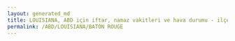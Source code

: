 ```yaml
---
layout: generated_md
title: LOUISIANA, ABD için iftar, namaz vakitleri ve hava durumu - ilçe/eyalet seç
permalink: /ABD/LOUISIANA/BATON ROUGE
---
```


<script type="text/javascript">
  var country = ABD;
  var city = LOUISIANA;
  var state = BATON ROUGE;
  var lat = 72;
  var lon = 21;
</script>
